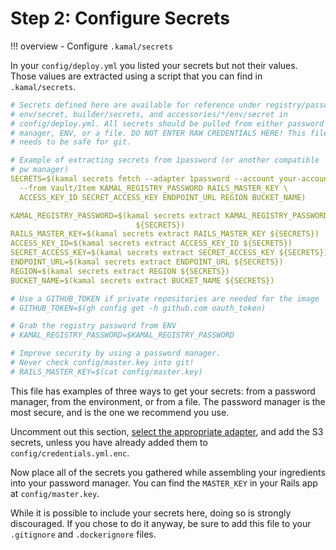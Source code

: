 # Step 2: Configure Secrets

!!! overview
    - Configure `.kamal/secrets`

In your `config/deploy.yml` you listed your secrets but not their values. Those values are extracted using a script that you can find in `.kamal/secrets`.

```yaml title=".kamal/secrets" hl_lines="9-20 26 30" linenums="1"
# Secrets defined here are available for reference under registry/password,
# env/secret, builder/secrets, and accessories/*/env/secret in
# config/deploy.yml. All secrets should be pulled from either password
# manager, ENV, or a file. DO NOT ENTER RAW CREDENTIALS HERE! This file
# needs to be safe for git.

# Example of extracting secrets from 1password (or another compatible
# pw manager)
SECRETS=$(kamal secrets fetch --adapter 1password --account your-account  \
  --from Vault/Item KAMAL_REGISTRY_PASSWORD RAILS_MASTER_KEY \
  ACCESS_KEY_ID SECRET_ACCESS_KEY ENDPOINT_URL REGION BUCKET_NAME)

KAMAL_REGISTRY_PASSWORD=$(kamal secrets extract KAMAL_REGISTRY_PASSWORD
                            ${SECRETS})
RAILS_MASTER_KEY=$(kamal secrets extract RAILS_MASTER_KEY ${SECRETS})
ACCESS_KEY_ID=$(kamal secrets extract ACCESS_KEY_ID ${SECRETS})
SECRET_ACCESS_KEY=$(kamal secrets extract SECRET_ACCESS_KEY ${SECRETS})
ENDPOINT_URL=$(kamal secrets extract ENDPOINT_URL ${SECRETS})
REGION=$(kamal secrets extract REGION ${SECRETS})
BUCKET_NAME=$(kamal secrets extract BUCKET_NAME ${SECRETS})

# Use a GITHUB_TOKEN if private repositories are needed for the image
# GITHUB_TOKEN=$(gh config get -h github.com oauth_token)

# Grab the registry password from ENV
# KAMAL_REGISTRY_PASSWORD=$KAMAL_REGISTRY_PASSWORD

# Improve security by using a password manager.
# Never check config/master.key into git!
# RAILS_MASTER_KEY=$(cat config/master.key)
```

This file has examples of three ways to get your secrets: from a password manager, from the environment, or from a file. The password manager is the most secure, and is the one we recommend you use.

Uncomment out this section, [select the appropriate adapter](https://kamal-deploy.org/docs/commands/secrets/),
and add the S3 secrets, unless you have already added them to `config/credentials.yml.enc`.

Now place all of the secrets you gathered while assembling your ingredients into your password manager. You can find the `MASTER_KEY` in your Rails app at `config/master.key`.

While it is possible to include your secrets here, doing so is strongly discouraged. If you chose to do it anyway, be sure to add this file to your `.gitignore` and `.dockerignore` files.